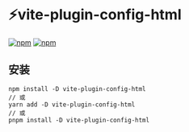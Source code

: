# ⚡vite-plugin-config-html

[![npm](https://img.shields.io/npm/v/vite-plugin-config-html)](https://www.npmjs.com/package/vite-plugin-config-html) [![npm](https://img.shields.io/npm/dt/vite-plugin-config-html)](https://www.npmjs.com/package/vite-plugin-config-html)

## 安装

```shell
npm install -D vite-plugin-config-html
// 或
yarn add -D vite-plugin-config-html
// 或
pnpm install -D vite-plugin-config-html
```
